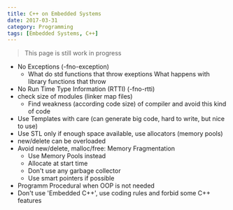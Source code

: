 ```yaml
---
title: C++ on Embedded Systems
date: 2017-03-31
category: Programming
tags: [Embedded Systems, C++]
---
```


> This page is still work in progress



- No Exceptions (-fno-exception)
    - What do std functions that throw exeptions What happens with library functions that throw
- No Run Time Type Information (RTTI) (-fno-rtti)
- check size of modules (linker map files)
    - Find weakness (according code size) of compiler and avoid this kind of code
- Use Templates with care (can generate big code, hard to write, but nice to use)
- Use STL only if enough space available, use allocators (memory pools)
- new/delete can be overloaded
- Avoid new/delete, malloc/free: Memory Fragmentation
    - Use Memory Pools instead
    - Allocate at start time
    - Don't use any garbage collector
    - Use smart pointers if possible
- Programm Procedural when OOP is not needed
- Don't use 'Embedded C++', use coding rules and forbid some C++ features

